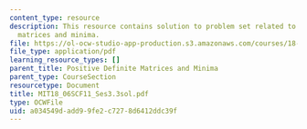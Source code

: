 ```yaml
---
content_type: resource
description: This resource contains solution to problem set related to positive definite
  matrices and minima.
file: https://ol-ocw-studio-app-production.s3.amazonaws.com/courses/18-06sc-linear-algebra-fall-2011/a034549dadd99fe2c7278d6412ddc39f_MIT18_06SCF11_Ses3.3sol.pdf
file_type: application/pdf
learning_resource_types: []
parent_title: Positive Definite Matrices and Minima
parent_type: CourseSection
resourcetype: Document
title: MIT18_06SCF11_Ses3.3sol.pdf
type: OCWFile
uid: a034549d-add9-9fe2-c727-8d6412ddc39f
---
```

